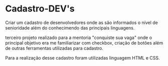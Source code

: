 # Cadastro-DEV's
Criar um cadastro de desenvolvedores onde as são informados o nível de senioridade além do conhecimendo das principais linguagens. 

terceiro projeto realizado para a mentoria "conquiste sua vaga" onde o principal objetivo era me familiarizar com checkbox, criação de botões além de outras ferramentas utilizadas para cadastro.

Para a realização desse cadastro foram utilizadas linguagem HTML e CSS.
